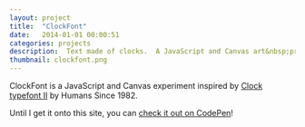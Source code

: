 ```yaml
---
layout: project
title:  "ClockFont"
date:   2014-01-01 00:00:51
categories: projects
description:  Text made of clocks.  A JavaScript and Canvas art&nbsp;project.
thumbnail: clockfont.png
---
```

ClockFont is a JavaScript and Canvas experiment inspired by [Clock typefont II][clockfont-site] by Humans Since 1982.

Until I get it onto this site, you can [check it out on CodePen][codepen]!

[clockfont-site]: http://vimeo.com/15057205
[codepen]: http://codepen.io/ferronsays/full/nrokB
